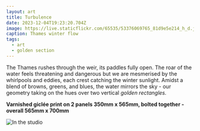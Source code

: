 ```yaml
---
layout: art
title: Turbulence
date: 2023-12-04T19:23:20.704Z
image: https://live.staticflickr.com/65535/53376069765_81d9e5e214_h_d.jpg
caption: Thames winter flow
tags:
  - art
  - golden section
---
```

The Thames rushes through the weir, its paddles fully open. The roar of the water feels threatening and dangerous but we are mesmerised by the whirlpools and eddies, each crest catching the winter sunlight. Amidst a blend of browns, greens, and blues, the water mirrors the sky - our geometry taking on the hues over two vertical *golden rectangles.*

**Varnished giclée print on 2 panels 350mm x 565mm, bolted together - overall 565mm x 700mm**

![In the studio](https://live.staticflickr.com/65535/53601013117_48e122006a_h_d.jpg "In the studio")
